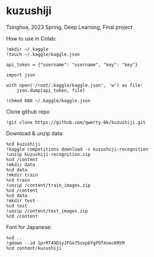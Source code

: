 # kuzushiji
Tsinghua, 2023 Spring, Deep Learning, Final project


How to use in Colab:
```
!mkdir ~/.kaggle
!touch ~/.kaggle/kaggle.json

api_token = {"username": "username", "key": "key"}

import json

with open('/root/.kaggle/kaggle.json', 'w') as file:
    json.dump(api_token, file)

!chmod 600 ~/.kaggle/kaggle.json
```

Clone github repo
```
!git clone https://github.com/qwerty-Bk/kuzushiji.git
```

Download & unzip data:
``` 
%cd kuzushiji
!kaggle competitions download -c kuzushiji-recognition
!unzip kuzushiji-recognition.zip
%cd /content
!mkdir data
%cd data
!mkdir train
%cd train
!unzip /content/train_images.zip
%cd /content
%cd data
!mkdir test
%cd test
!unzip /content/test_images.zip
%cd /content
```

Font for Japanese:
```
%cd ..
!gdown --id 1prRT49D1yJFGo75oxpbYgPOfXnecKMtM
%cd content/kuzushiji
```
